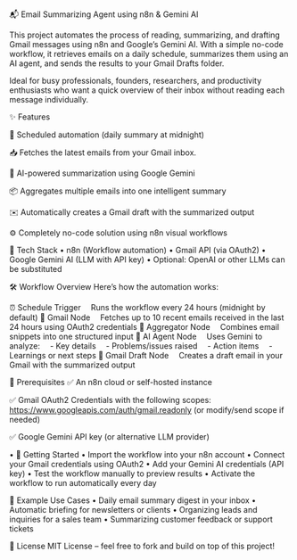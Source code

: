 📬 Email Summarizing Agent using n8n & Gemini AI


This project automates the process of reading, summarizing, and drafting Gmail messages using n8n and Google’s Gemini AI. With a simple no-code workflow, it retrieves emails on a daily schedule, summarizes them using an AI agent, and sends the results to your Gmail Drafts folder.

Ideal for busy professionals, founders, researchers, and productivity enthusiasts who want a quick overview of their inbox without reading each message individually.

✨ Features

🔁 Scheduled automation (daily summary at midnight)

📥 Fetches the latest emails from your Gmail inbox.

🧠 AI-powered summarization using Google Gemini

📦 Aggregates multiple emails into one intelligent summary

✉️ Automatically creates a Gmail draft with the summarized output

⚙️ Completely no-code solution using n8n visual workflows

🧰 Tech Stack
•	n8n (Workflow automation)
•	Gmail API (via OAuth2)
•	Google Gemini AI (LLM with API key)
•	Optional: OpenAI or other LLMs can be substituted

🛠 Workflow Overview
Here’s how the automation works:

⏰ Schedule Trigger
 Runs the workflow every 24 hours (midnight by default)
📩 Gmail Node
 Fetches up to 10 recent emails received in the last 24 hours using OAuth2 credentials
🔗 Aggregator Node
 Combines email snippets into one structured input
🤖 AI Agent Node
 Uses Gemini to analyze:
 - Key details
 - Problems/issues raised
 - Action items
 - Learnings or next steps
📝 Gmail Draft Node
 Creates a draft email in your Gmail with the summarized output

🔐 Prerequisites
✅ An n8n cloud or self-hosted instance

✅ Gmail OAuth2 Credentials with the following scopes:
https://www.googleapis.com/auth/gmail.readonly
(or modify/send scope if needed)

✅ Google Gemini API key (or alternative LLM provider)

•	🚀 Getting Started
•	Import the workflow into your n8n account
•	Connect your Gmail credentials using OAuth2
•	Add your Gemini AI credentials (API key)
•	Test the workflow manually to preview results
•	Activate the workflow to run automatically every day

🧪 Example Use Cases
•	Daily email summary digest in your inbox
•	Automatic briefing for newsletters or clients
•	Organizing leads and inquiries for a sales team
•	Summarizing customer feedback or support tickets

📝 License
MIT License – feel free to fork and build on top of this project!

